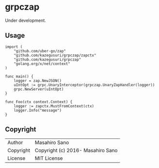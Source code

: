 # grpczap

Under development.

## Usage

```golang
import (
	"github.com/uber-go/zap"
	"github.com/kazegusuri/grpczap/zapctx"
	"github.com/kazegusuri/grpczap"
	"golang.org/x/net/context"
)

func main() {
	logger = zap.NewJSON()
	uIntOpt := grpc.UnaryInterceptor(grpczap.UnaryZapHandler(logger))
	grpc.NewServer(uIntOpt)
}

func Foo(ctx context.Context) {
	logger := zapctx.MustFromContext(ctx)
	logger.Info("message")
}
```

## Copyright

<table>
  <tr>
    <td>Author</td><td>Masahiro Sano <sabottenda@gmail.com></td>
  </tr>
  <tr>
    <td>Copyright</td><td>Copyright (c) 2016- Masahiro Sano</td>
  </tr>
  <tr>
    <td>License</td><td>MIT License</td>
  </tr>
</table>
